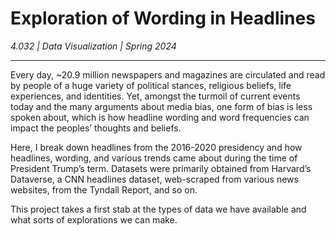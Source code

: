 # Exploration of Wording in Headlines

*4.032 | Data Visualization | Spring 2024*

---

Every day, ~20.9 million newspapers and magazines are circulated and read by people of a huge variety of political stances, religious beliefs, life experiences, and identities. Yet, amongst the turmoil of current events today and the many arguments about media bias, one form of bias is less spoken about, which is how headline wording and word frequencies can impact the peoples’ thoughts and beliefs. 

Here, I break down headlines from the 2016-2020 presidency and how headlines, wording, and various trends came about during the time of President Trump’s term. Datasets were primarily obtained from Harvard’s Dataverse, a CNN headlines dataset, web-scraped from various news websites, from the Tyndall Report, and so on. 

This project takes a first stab at the types of data we have available and what sorts of explorations we can make. 